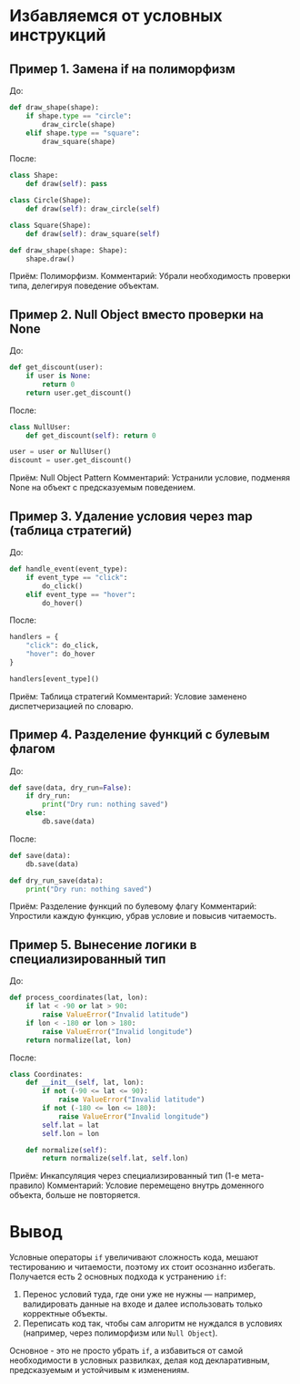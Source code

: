 # Избавляемся от условных инструкций

## Пример 1. Замена if на полиморфизм

До:
```python
def draw_shape(shape):
    if shape.type == "circle":
        draw_circle(shape)
    elif shape.type == "square":
        draw_square(shape)
```

После:
```python
class Shape:
    def draw(self): pass

class Circle(Shape):
    def draw(self): draw_circle(self)

class Square(Shape):
    def draw(self): draw_square(self)

def draw_shape(shape: Shape):
    shape.draw()
```

Приём: Полиморфизм.
Комментарий: Убрали необходимость проверки типа, делегируя поведение объектам.

## Пример 2. Null Object вместо проверки на None

До:
```python
def get_discount(user):
    if user is None:
        return 0
    return user.get_discount()
```

После:
```python
class NullUser:
    def get_discount(self): return 0

user = user or NullUser()
discount = user.get_discount()
```

Приём: Null Object Pattern
Комментарий: Устранили условие, подменяя None на объект с предсказуемым поведением.

## Пример 3. Удаление условия через map (таблица стратегий)

До:
```python
def handle_event(event_type):
    if event_type == "click":
        do_click()
    elif event_type == "hover":
        do_hover()
```

После:
```python
handlers = {
    "click": do_click,
    "hover": do_hover
}

handlers[event_type]()
```

Приём: Таблица стратегий
Комментарий: Условие заменено диспетчеризацией по словарю.

## Пример 4. Разделение функций с булевым флагом

До:
```python
def save(data, dry_run=False):
    if dry_run:
        print("Dry run: nothing saved")
    else:
        db.save(data)
```

После:
```python
def save(data):
    db.save(data)

def dry_run_save(data):
    print("Dry run: nothing saved")
```

Приём: Разделение функций по булевому флагу
Комментарий: Упростили каждую функцию, убрав условие и повысив читаемость.

## Пример 5. Вынесение логики в специализированный тип

До:
```python
def process_coordinates(lat, lon):
    if lat < -90 or lat > 90:
        raise ValueError("Invalid latitude")
    if lon < -180 or lon > 180:
        raise ValueError("Invalid longitude")
    return normalize(lat, lon)
```

После:
```python
class Coordinates:
    def __init__(self, lat, lon):
        if not (-90 <= lat <= 90):
            raise ValueError("Invalid latitude")
        if not (-180 <= lon <= 180):
            raise ValueError("Invalid longitude")
        self.lat = lat
        self.lon = lon

    def normalize(self):
        return normalize(self.lat, self.lon)
```

Приём: Инкапсуляция через специализированный тип (1-е мета-правило)
Комментарий: Условие перемещено внутрь доменного объекта, больше не повторяется.


# Вывод

Условные операторы `if` увеличивают сложность кода, мешают тестированию и читаемости, поэтому их стоит осознанно избегать.
Получается есть 2 основных подхода к устранению `if`:

1) Перенос условий туда, где они уже не нужны — например, валидировать данные на входе и далее использовать только корректные объекты.
2) Переписать код так, чтобы сам алгоритм не нуждался в условиях (например, через полиморфизм или `Null Object`).

Основное - это не просто убрать `if`, а избавиться от самой необходимости в условных развилках, делая код декларативным, предсказуемым и устойчивым к изменениям.